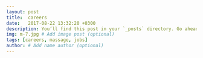 ```yaml
---
layout: post
title:  careers
date:   2017-08-22 13:32:20 +0300
description: You’ll find this post in your `_posts` directory. Go ahead and edit it and re-build the site to see your changes. # Add post description (optional)
img: m-7.jpg # Add image post (optional)
tags: [careers, massage, jobs]
author: # Add name author (optional)
---
```

